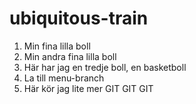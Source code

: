 # ubiquitous-train
1. Min fina lilla boll
2. Min andra fina lilla boll
3. Här har jag en tredje boll, en basketboll
4. La till menu-branch
5. Här kör jag lite mer GIT GIT GIT
